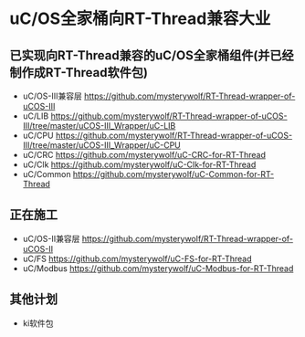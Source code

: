 # uC/OS全家桶向RT-Thread兼容大业

## 已实现向RT-Thread兼容的uC/OS全家桶组件(并已经制作成RT-Thread软件包)
- uC/OS-III兼容层 https://github.com/mysterywolf/RT-Thread-wrapper-of-uCOS-III
- uC/LIB https://github.com/mysterywolf/RT-Thread-wrapper-of-uCOS-III/tree/master/uCOS-III_Wrapper/uC-LIB
- uC/CPU https://github.com/mysterywolf/RT-Thread-wrapper-of-uCOS-III/tree/master/uCOS-III_Wrapper/uC-CPU
- uC/CRC https://github.com/mysterywolf/uC-CRC-for-RT-Thread
- uC/Clk https://github.com/mysterywolf/uC-Clk-for-RT-Thread
- uC/Common https://github.com/mysterywolf/uC-Common-for-RT-Thread


## 正在施工
- uC/OS-II兼容层 https://github.com/mysterywolf/RT-Thread-wrapper-of-uCOS-II
- uC/FS https://github.com/mysterywolf/uC-FS-for-RT-Thread
- uC/Modbus https://github.com/mysterywolf/uC-Modbus-for-RT-Thread

## 其他计划
- ki软件包
